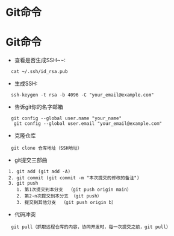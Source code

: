 # Git命令

<a name="8T83Y"></a>
# Git命令


- 查看是否生成SSH~~:
```git
  cat ~/.ssh/id_rsa.pub
```

- 生成SSH:
```git
  ssh-keygen -t rsa -b 4096 -C "your_email@example.com"
```

- 告诉git你的名字邮箱
```git
  git config --global user.name "your_name"
   git config --global user.email "your_email@example.com"
```

- 克隆仓库
```git
  git clone 仓库地址（SSH地址）
```

- git提交三部曲
```git
 1. git add (git add -A)
 2. git commit (git commit -m "本次提交的修改的备注")
 3. git push
    1. 第1次提交到本分支  （git push origin main）
    2. 第2-n次提交到本分支 （git push）
    3. 提交到其他分支  （git push origin b）
```

- 代码冲突
```git
  git pull（抓取远程仓库的内容，协同开发时，每一次提交之前，git pull）
```
